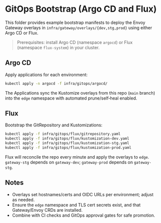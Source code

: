 # GitOps Bootstrap (Argo CD and Flux)

This folder provides example bootstrap manifests to deploy the Envoy Gateway overlays in `infra/gateway/overlays/{dev,stg,prod}` using either Argo CD or Flux.

> Prerequisites: install Argo CD (namespace `argocd`) or Flux (namespace `flux-system`) in your cluster.

## Argo CD

Apply applications for each environment:
```bash
kubectl apply -n argocd -f infra/gitops/argocd/
```
The Applications sync the Kustomize overlays from this repo (`main` branch) into the `edge` namespace with automated prune/self‑heal enabled.

## Flux

Bootstrap the GitRepository and Kustomizations:
```bash
kubectl apply -f infra/gitops/flux/gitrepository.yaml
kubectl apply -f infra/gitops/flux/kustomization-dev.yaml
kubectl apply -f infra/gitops/flux/kustomization-stg.yaml
kubectl apply -f infra/gitops/flux/kustomization-prod.yaml
```
Flux will reconcile the repo every minute and apply the overlays to `edge`. `gateway-stg` depends on `gateway-dev`; `gateway-prod` depends on `gateway-stg`.

## Notes
- Overlays set hostnames/certs and OIDC URLs per environment; adjust as needed.
- Ensure the `edge` namespace and TLS cert secrets exist, and that Gateway/Envoy CRDs are installed.
- Combine with CI checks and GitOps approval gates for safe promotion.


